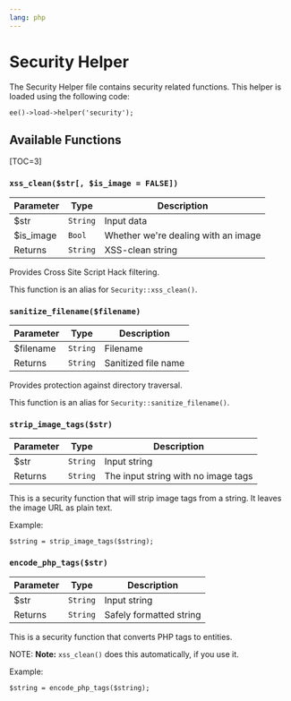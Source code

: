 ```yaml
---
lang: php
---
```


<!--
    This source file is part of the open source project
    ExpressionEngine User Guide (https://github.com/ExpressionEngine/ExpressionEngine-User-Guide)

    @link      https://expressionengine.com/
    @copyright Copyright (c) 2003-2019, EllisLab Corp. (https://ellislab.com)
    @license   https://expressionengine.com/license Licensed under Apache License, Version 2.0
-->

# Security Helper

The Security Helper file contains security related functions. This helper is loaded using the following code:

    ee()->load->helper('security');

## Available Functions

[TOC=3]

### `xss_clean($str[, $is_image = FALSE])`

| Parameter  | Type     | Description                         |
| ---------- | -------- | ----------------------------------- |
| \$str      | `String` | Input data                          |
| \$is_image | `Bool`   | Whether we're dealing with an image |
| Returns    | `String` | XSS-clean string                    |

Provides Cross Site Script Hack filtering.

This function is an alias for `Security::xss_clean()`.

### `sanitize_filename($filename)`

| Parameter  | Type     | Description         |
| ---------- | -------- | ------------------- |
| \$filename | `String` | Filename            |
| Returns    | `String` | Sanitized file name |

Provides protection against directory traversal.

This function is an alias for `Security::sanitize_filename()`.

### `strip_image_tags($str)`

| Parameter | Type     | Description                         |
| --------- | -------- | ----------------------------------- |
| \$str     | `String` | Input string                        |
| Returns   | `String` | The input string with no image tags |

This is a security function that will strip image tags from a string. It leaves the image URL as plain text.

Example:

    $string = strip_image_tags($string);

### `encode_php_tags($str)`

| Parameter | Type     | Description             |
| --------- | -------- | ----------------------- |
| \$str     | `String` | Input string            |
| Returns   | `String` | Safely formatted string |

This is a security function that converts PHP tags to entities.

NOTE: **Note:** `xss_clean()` does this automatically, if you use it.

Example:

    $string = encode_php_tags($string);
